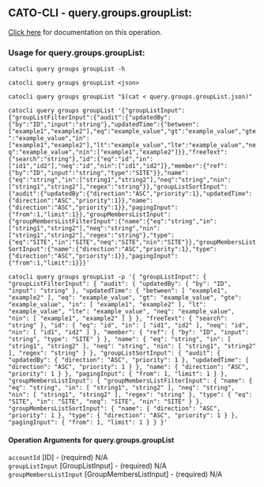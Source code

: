 
## CATO-CLI - query.groups.groupList:
[Click here](https://api.catonetworks.com/documentation/#query-query.groups.groupList) for documentation on this operation.

### Usage for query.groups.groupList:

`catocli query groups groupList -h`

`catocli query groups groupList <json>`

`catocli query groups groupList "$(cat < query.groups.groupList.json)"`

`catocli query groups groupList '{"groupListInput":{"groupListFilterInput":{"audit":{"updatedBy":{"by":"ID","input":"string"},"updatedTime":{"between":["example1","example2"],"eq":"example_value","gt":"example_value","gte":"example_value","in":["example1","example2"],"lt":"example_value","lte":"example_value","neq":"example_value","nin":["example1","example2"]}},"freeText":{"search":"string"},"id":{"eq":"id","in":["id1","id2"],"neq":"id","nin":["id1","id2"]},"member":{"ref":{"by":"ID","input":"string","type":"SITE"}},"name":{"eq":"string","in":["string1","string2"],"neq":"string","nin":["string1","string2"],"regex":"string"}},"groupListSortInput":{"audit":{"updatedBy":{"direction":"ASC","priority":1},"updatedTime":{"direction":"ASC","priority":1}},"name":{"direction":"ASC","priority":1}},"pagingInput":{"from":1,"limit":1}},"groupMembersListInput":{"groupMembersListFilterInput":{"name":{"eq":"string","in":["string1","string2"],"neq":"string","nin":["string1","string2"],"regex":"string"},"type":{"eq":"SITE","in":"SITE","neq":"SITE","nin":"SITE"}},"groupMembersListSortInput":{"name":{"direction":"ASC","priority":1},"type":{"direction":"ASC","priority":1}},"pagingInput":{"from":1,"limit":1}}}'`

`catocli query groups groupList -p '{
    "groupListInput": {
        "groupListFilterInput": {
            "audit": {
                "updatedBy": {
                    "by": "ID",
                    "input": "string"
                },
                "updatedTime": {
                    "between": [
                        "example1",
                        "example2"
                    ],
                    "eq": "example_value",
                    "gt": "example_value",
                    "gte": "example_value",
                    "in": [
                        "example1",
                        "example2"
                    ],
                    "lt": "example_value",
                    "lte": "example_value",
                    "neq": "example_value",
                    "nin": [
                        "example1",
                        "example2"
                    ]
                }
            },
            "freeText": {
                "search": "string"
            },
            "id": {
                "eq": "id",
                "in": [
                    "id1",
                    "id2"
                ],
                "neq": "id",
                "nin": [
                    "id1",
                    "id2"
                ]
            },
            "member": {
                "ref": {
                    "by": "ID",
                    "input": "string",
                    "type": "SITE"
                }
            },
            "name": {
                "eq": "string",
                "in": [
                    "string1",
                    "string2"
                ],
                "neq": "string",
                "nin": [
                    "string1",
                    "string2"
                ],
                "regex": "string"
            }
        },
        "groupListSortInput": {
            "audit": {
                "updatedBy": {
                    "direction": "ASC",
                    "priority": 1
                },
                "updatedTime": {
                    "direction": "ASC",
                    "priority": 1
                }
            },
            "name": {
                "direction": "ASC",
                "priority": 1
            }
        },
        "pagingInput": {
            "from": 1,
            "limit": 1
        }
    },
    "groupMembersListInput": {
        "groupMembersListFilterInput": {
            "name": {
                "eq": "string",
                "in": [
                    "string1",
                    "string2"
                ],
                "neq": "string",
                "nin": [
                    "string1",
                    "string2"
                ],
                "regex": "string"
            },
            "type": {
                "eq": "SITE",
                "in": "SITE",
                "neq": "SITE",
                "nin": "SITE"
            }
        },
        "groupMembersListSortInput": {
            "name": {
                "direction": "ASC",
                "priority": 1
            },
            "type": {
                "direction": "ASC",
                "priority": 1
            }
        },
        "pagingInput": {
            "from": 1,
            "limit": 1
        }
    }
}'`


#### Operation Arguments for query.groups.groupList ####

`accountId` [ID] - (required) N/A    
`groupListInput` [GroupListInput] - (required) N/A    
`groupMembersListInput` [GroupMembersListInput] - (required) N/A    
